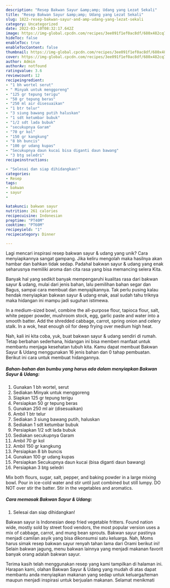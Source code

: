 ```yaml
---
description: "Resep Bakwan Sayur &amp;amp; Udang yang Lezat Sekali"
title: "Resep Bakwan Sayur &amp;amp; Udang yang Lezat Sekali"
slug: 1822-resep-bakwan-sayur-and-amp-udang-yang-lezat-sekali
category: Uncategorized
date: 2022-03-10T08:32:17.642Z
image: https://img-global.cpcdn.com/recipes/3ee091f1ef0ac8df/680x482cq70/bakwan-sayur-udang-foto-resep-utama.jpg
hideToc: false
enableToc: true
enableTocContent: false
thumbnail: https://img-global.cpcdn.com/recipes/3ee091f1ef0ac8df/680x482cq70/bakwan-sayur-udang-foto-resep-utama.jpg
cover: https://img-global.cpcdn.com/recipes/3ee091f1ef0ac8df/680x482cq70/bakwan-sayur-udang-foto-resep-utama.jpg
author: Admin
authorAv: notfound
ratingvalue: 3.6
reviewcount: 12
recipeingredient:
- "1 bh wortel serut"
- " Minyak untuk menggoreng"
- "125 gr tepung terigu"
- "50 gr tepung beras"
- "250 ml air disesuaikan"
- "1 btr telur"
- "3 siung bawang putih haluskan"
- "1 sdt ketumbar bubuk"
- "1/2 sdt lada bubuk"
- "secukupnya Garam"
- "70 gr kol"
- "150 gr kangkung"
- "8 bh buncis"
- "100 gr udang kupas"
- "Secukupnya daun kucai bisa diganti daun bawang"
- "3 btg seledri"
recipeinstructions:

- "Selesai dan siap dihidangkan!"
categories:
- Resep
tags:
- bakwan
- sayur
- 

katakunci: bakwan sayur  
nutrition: 261 calories
recipecuisine: Indonesian
preptime: "PT40M"
cooktime: "PT60M"
recipeyield: "1"
recipecategory: Dinner

---
```





Lagi mencari inspirasi resep bakwan sayur &amp; udang yang unik? Cara menyiapkannya sangat gampang. Jika keliru mengolah maka hasilnya akan hambar dan bahkan tidak sedap. Padahal bakwan sayur &amp; udang yang enak seharusnya memiliki aroma dan cita rasa yang bisa memancing selera Kita.





Banyak hal yang sedikit banyak mempengaruhi kualitas rasa dari bakwan sayur &amp; udang, mulai dari jenis bahan, lalu pemilihan bahan segar dan Bagus, sampai cara membuat dan menyajikannya. Tak perlu pusing kalau hendak menyiapkan bakwan sayur &amp; udang enak,      asal sudah tahu triknya maka hidangan ini mampu jadi suguhan istimewa.














In a medium-sized bowl, combine the all-purpose flour, tapioca flour, salt, white pepper powder, mushroom stock, egg, garlic paste and water into a smooth batter. Add the shredded cabbage, carrot, spring onion and celery stalk. In a wok, heat enough oil for deep frying over medium high heat.






Nah, kali ini kita coba, yuk, buat bakwan sayur &amp; udang sendiri di rumah. Tetap berbahan sederhana, hidangan ini bisa memberi manfaat untuk membantu menjaga kesehatan tubuh kita. Kamu dapat membuat Bakwan Sayur &amp; Udang menggunakan 16 jenis bahan dan 0 tahap pembuatan. Berikut ini cara untuk membuat hidangannya.

<!--inarticleads1-->

##### Bahan-bahan dan bumbu yang harus ada dalam menyiapkan Bakwan Sayur &amp; Udang:

1. Gunakan 1 bh wortel, serut
1. Sediakan  Minyak untuk menggoreng
1. Siapkan 125 gr tepung terigu
1. Persiapkan 50 gr tepung beras
1. Gunakan 250 ml air (disesuaikan)
1. Ambil 1 btr telur
1. Sediakan 3 siung bawang putih, haluskan
1. Sediakan 1 sdt ketumbar bubuk
1. Persiapkan 1/2 sdt lada bubuk
1. Sediakan secukupnya Garam
1. Ambil 70 gr kol
1. Ambil 150 gr kangkung
1. Persiapkan 8 bh buncis
1. Gunakan 100 gr udang kupas
1. Persiapkan Secukupnya daun kucai (bisa diganti daun bawang)
1. Persiapkan 3 btg seledri


Mix both flours, sugar, salt, pepper, and baking powder in a large mixing bowl. Pour in ice-cold water and stir until just combined but still lumpy. DO NOT over stir the batter. Stir in the vegetables and aromatics. 

<!--inarticleads2-->

##### Cara memasak Bakwan Sayur &amp; Udang:


1. Selesai dan siap dihidangkan!

Bakwan sayur is Indonesian deep fried vegetable fritters. Found nation wide, mostly sold by street food vendors, the most popular version uses a mix of cabbage, carrot, and mung bean sprouts. Bakwan sayur pastinya menjadi camilan asyik yang bisa dikonsumsi satu keluarga. Nah, Moms harus simak resep bakwan sayur renyah tahan lama dari Orami berikut ini! Selain bakwan jagung, menu bakwan lainnya yang menjadi makanan favorit banyak orang adalah bakwan sayur. 

Terima kasih telah menggunakan resep yang kami tampilkan di halaman ini. Harapan kami, olahan Bakwan Sayur &amp; Udang yang mudah di atas dapat membantu anda menyiapkan makanan yang sedap untuk keluarga/teman maupun menjadi inspirasi untuk berjualan makanan. Selamat menikmati
